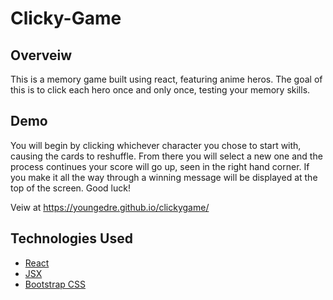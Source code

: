 # Clicky-Game

## Overveiw
This is a memory game built using react, featuring anime heros. The goal of this is to click each hero once and only once, testing your memory skills.
## Demo
You will begin by clicking whichever character you chose to start with, causing the cards to reshuffle. From there you will select a new one and the process continues your score will go up, seen in the right hand corner. If you make it all the way through a winning message will be displayed at the top of the screen. 
Good luck!

Veiw at https://youngedre.github.io/clickygame/

## Technologies Used 

* [React](https://reactjs.org/docs/getting-started.html)
* [JSX](https://reactjs.org/docs/introducing-jsx.html)
* [Bootstrap CSS](https://getbootstrap.com/)
